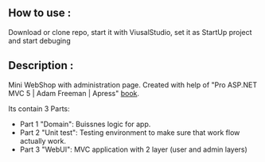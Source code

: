 ## How to use :
Download or clone repo, start it with ViusalStudio, set it as StartUp project and start debuging

## Description :

Mini WebShop with administration page. Created with help of "Pro ASP.NET MVC 5 | Adam Freeman | Apress" [book](https://www.apress.com/us/book/9781430265290).

Its contain 3 Parts:

* Part 1 "Domain": Buissnes logic for app.
* Part 2 "Unit test": Testing environment to make sure that work flow actually work.
* Part 3 "WebUI": MVC application with 2 layer (user and admin layers)
